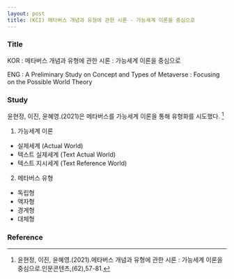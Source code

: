 ```yaml
---
layout: post
title: (KCI) 메타버스 개념과 유형에 관한 시론 - 가능세계 이론을 중심으로
---
```


### Title
KOR : 메타버스 개념과 유형에 관한 시론 : 가능세계 이론을 중심으로

ENG : A Preliminary Study on Concept and Types of Metaverse : Focusing on the Possible World Theory


### Study
윤현정, 이진, 윤혜영.(2021)은 메타버스를 가능세계 이론을 통해 유형화를 시도했다. [^1]
1. 가능세계 이론
- 실제세계 (Actual World)
- 텍스트 실제세계 (Text Actual World)
- 텍스트 지시세계 (Text Reference World)

2. 메타버스 유형
- 독립형
- 액자형
- 경계형
- 대체형


### Reference
[^1]: 윤현정, 이진, 윤혜영.(2021).메타버스 개념과 유형에 관한 시론 : 가능세계 이론을 중심으로.인문콘텐츠,(62),57-81.

